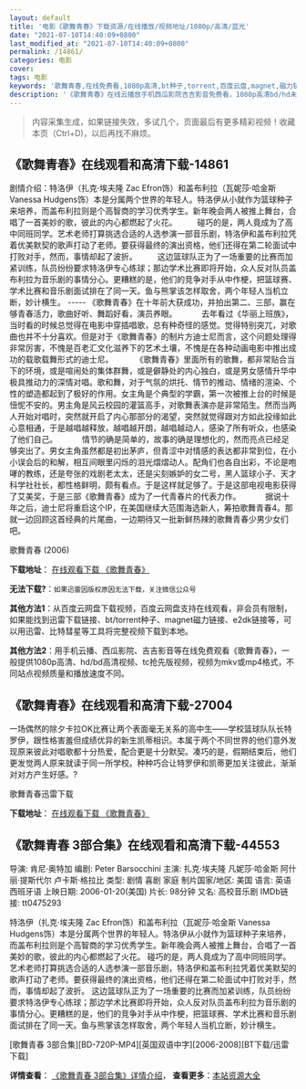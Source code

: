 ```yaml
---
layout: default
title: '电影《歌舞青春》下载资源/在线播放/视频地址/1080p/高清/蓝光'
date: "2021-07-10T14:40:09+0800"
last_modified_at: "2021-07-10T14:40:09+0800"
permalink: /14861/
categories: 电影
cover:
tags: 电影
keywords: '歌舞青春,在线免费看,1080p高清,bt种子,torrent,百度云盘,magnet,磁力链,迅雷下载资源'
description: '《歌舞青春》在线云播放手机西瓜影院吉吉影音免费看，1080p高清bd/hd未删减完整版和tc抢先枪版，mkv/mp4格式，附带bt/torrent种子、magnet/磁力链、百度云盘、网盘资源迅雷下载链接'
---
```


>内容采集生成，如果链接失效，多试几个，页面最后有更多精彩视频！收藏本页（Ctrl+D)，以后再找不麻烦。


## 《歌舞青春》在线观看和高清下载-14861

剧情介绍：特洛伊（扎克·埃夫隆 Zac Efron饰）和盖布利拉（瓦妮莎·哈金斯 Vanessa Hudgens饰）本是分属两个世界的年轻人。特洛伊从小就作为篮球种子来培养，而盖布利拉则是个高智商的学习优秀学生。新年晚会两人被推上舞台，合唱了一首美妙的歌，彼此的内心都燃起了火花。  　　碰巧的是，两人竟成为了高中同班同学。艺术老师打算挑选合适的人选参演一部音乐剧，特洛伊和盖布利拉凭着优美默契的歌声打动了老师。要获得最终的演出资格，他们还得在第二轮面试中打败对手，然而，事情却起了波折。  　　这边篮球队正为了一场重要的比赛而加紧训练，队员纷纷要求特洛伊专心练球；那边学术比赛即将开始，众人反对队员盖布利拉为音乐剧的事情分心。更糟糕的是，他们的竞争对手从中作梗，把篮球赛、学术比赛和音乐剧面试排在了同一天。鱼与熊掌该怎样取舍，两个年轻人当机立断，妙计横生。 ----- 《歌舞青春》在十年前大获成功，并拍出第二、三部，赢在够青春活力，歌曲好听、舞蹈好看，演员养眼。           去年看过《华丽上班族》，当时看的时候总觉得在电影中穿插唱歌，总有种奇怪的感觉。觉得特别突兀，对歌曲也并不十分喜欢。但是对于《歌舞青春》的制片方迪士尼而言，这个问题处理得非常厉害，不愧是百老汇文化滋养下的艺术土壤，不愧是在各种动画电影中推出成功的载歌载舞形式的迪士尼。          《歌舞青春》里面所有的歌舞，都非常贴合当下的环境，或是喧闹处的集体群舞，或是僻静处的内心独白，或是男女感情升华中极具推动力的深情对唱。歌和舞，对于气氛的烘托、情节的推动、情绪的渲染、个性的塑造都起到了极好的作用。女主角是个典型的学霸，第一次被推上台的时候是忸怩不安的。男主角是风云校园的灌篮高手，对歌舞表演亦是非常陌生。然而当两人开始对唱时，突然就开启了内心那部分的渴望，突然就觉得跟对方如此投缘如此心意相通，于是越唱越释放，越唱越开朗，越唱越动人，感染了所有听众，也感染了他们自己。           情节的确是简单的，故事的确是理想化的，然而亮点已经足够突出了。男女主角虽然都是初出茅庐，但青涩中对情感的表达都非常到位，在小小误会后的和解，相互间眼里闪烁的泪光熠熠动人。配角们也各自出彩，不论是咆哮的教练，还是夸张的戏剧老太太，还是尖刻嫉妒的女二号，黑人篮球小子、天才科学社社长，都性格鲜明，颇有看点。于是这样就足够了。于是这部电视电影获得了艾美奖，于是三部《歌舞青春》成为了一代青春片的代表力作。           据说十年之后，迪士尼将重启这个IP，在美国继续大范围海选新人，筹拍歌舞青春4。那就一边回顾这首经典的片尾曲，一边期待又一批新鲜热辣的歌舞青春少男少女们吧。


歌舞青春 (2006)

**下载地址**： [在线观看下载 《歌舞青春》](https://www.btbtdy.me/btdy/dy4967.html) 


**无法下载?**：`如果迅雷因版权原因无法下载，关注微信公众号 `

**其他方法1**：从百度云网盘下载视频，百度云网盘支持在线观看，非会员有限制，如果能找到迅雷下载链接、bt/torrent种子、magnet磁力链接、e2dk链接等，可以用迅雷、比特彗星等工具将完整视频下载到本地。

**其他方法2**：用手机云播、西瓜影院、吉吉影音等在线免费观看《歌舞青春》，一般提供1080p高清、hd/bd高清视频、tc抢先版视频，视频为mkv或mp4格式，不同站点视频质量和播放速度不同。


## 《歌舞青春》在线观看和高清下载-27004

一场偶然的除夕卡拉OK比赛让两个表面毫无关系的高中生&mdash;—学校篮球队队长特罗伊，跟性格害羞但成绩优异的新生凯蒂相识。本属于两个不同世界的他们意外发现原来彼此对唱歌都十分热爱，配合更是十分默契。凑巧的是，假期结束后，他们更发觉两人原来就读于同一所学校。种种巧合让特罗伊和凯蒂更加关注彼此，渐渐对对方产生好感。?


歌舞青春迅雷下载

**下载地址**： [在线观看下载 《歌舞青春》](https://www.993dy.com//vod-detail-id-21300.html) 


## 《歌舞青春 3部合集》在线观看和高清下载-44553

导演: 肯尼·奥特加 编剧: Peter Barsocchini 主演: 扎克·埃夫隆 凡妮莎·哈金斯 阿什丽·提斯代尔 卢卡斯·格拉比 类型: 剧情 喜剧 家庭 制片国家/地区: 美国 语言: 英语 西班牙语 上映日期: 2006-01-20(美国) 片长: 98分钟 又名: 高校音乐剧 IMDb链接: tt0475293

特洛伊（扎克·埃夫隆 Zac Efron饰）和盖布利拉（瓦妮莎·哈金斯 Vanessa Hudgens饰）本是分属两个世界的年轻人。特洛伊从小就作为篮球种子来培养，而盖布利拉则是个高智商的学习优秀学生。新年晚会两人被推上舞台，合唱了一首美妙的歌，彼此的内心都燃起了火花。 碰巧的是，两人竟成为了高中同班同学。艺术老师打算挑选合适的人选参演一部音乐剧，特洛伊和盖布利拉凭着优美默契的歌声打动了老师。要获得最终的演出资格，他们还得在第二轮面试中打败对手，然而，事情却起了波折。 这边篮球队正为了一场重要的比赛而加紧训练，队员纷纷要求特洛伊专心练球；那边学术比赛即将开始，众人反对队员盖布利拉为音乐剧的事情分心。更糟糕的是，他们的竞争对手从中作梗，把篮球赛、学术比赛和音乐剧面试排在了同一天。鱼与熊掌该怎样取舍，两个年轻人当机立断，妙计横生。


[歌舞青春 3部合集][BD-720P-MP4][英国双语中字][2006-2008][BT下载/迅雷下载]

**详情查看**： [《歌舞青春 3部合集》详情介绍](/movie/44553/)， **查看更多**：[本站资源大全](/movie/t/all/)

